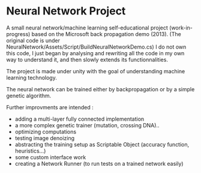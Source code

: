 # Neural Network Project

A small neural network/machine learning self-educational project (work-in-progress) based on the Microsoft back propagation demo (2013). 
(The original code is under NeuralNetwork/Assets/Script/BuildNeuralNetworkDemo.cs)
I do not own this code, I just began by analysing and rewriting all the code in my own way to understand it, and then slowly extends its functionnalities.

The project is made under unity with the goal of understanding machine learning technology.

The neural network can be trained either by backpropagation or by a simple genetic algorithm.

Further improvments are intended : 
* adding a multi-layer fully connected implementation
* a more complex genetic trainer (mutation, crossing DNA)..
* optimizing computations
* testing image denoizing 
* abstracting the training setup as Scriptable Object (accuracy function, heuristics...)
* some custom interface work
* creating a Network Runner (to run tests on a trained network easily)
